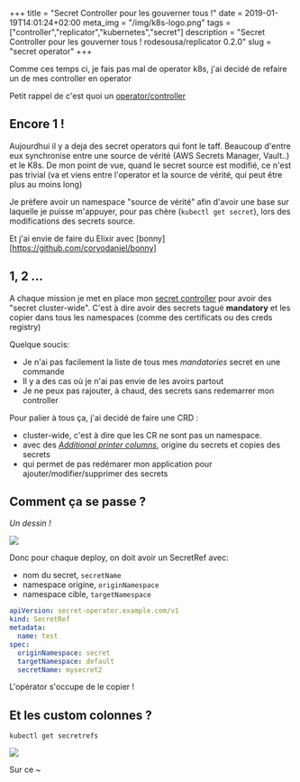 +++
title = "Secret Controller pour les gouverner tous !"
date = 2019-01-19T14:01:24+02:00
meta_img = "/img/k8s-logo.png"
tags = ["controller","replicator","kubernetes","secret"]
description = "Secret Controller pour les gouverner tous ! rodesousa/replicator 0.2.0"
slug = "secret operator"
+++

Comme ces temps ci, je fais pas mal de operator k8s, j'ai decidé de refaire un de mes controller en operator

Petit rappel de c'est quoi un <a href="//blog/creation-du-blog-partie-3/#title_cert">operator/controller</a>

## Encore 1 !

Aujourdhui il y a deja des secret operators qui font le taff. Beaucoup d'entre eux synchronise entre une source de vérité (AWS Secrets Manager, Vault..) et le K8s.
De mon point de vue, quand le secret source est modifié, ce n'est pas trivial (va et viens entre l'operator et la source de vérité, qui peut être plus au moins long)

Je prèfere avoir un namespace "source de vérité" afin d'avoir une base sur laquelle je puisse m'appuyer, pour pas chère (`kubectl get secret`), lors des modifications des secrets source.

Et j'ai envie de faire du Elixir avec [bonny][https://github.com/coryodaniel/bonny]

## 1, 2 ...

A chaque mission je met en place mon [secret controller](https://github.com/rodesousa/replicator) pour avoir des "secret cluster-wide".
C'est à dire avoir des secrets tagué **mandatory** et les copier dans tous les namespaces (comme des certificats ou des creds registry)

Quelque soucis:

+ Je n'ai pas facilement la liste de tous mes *mandatories* secret en une commande
+ Il y a des cas où je n'ai pas envie de les avoirs partout
+ Je ne peux pas rajouter, à chaud, des secrets sans redemarrer mon controller

Pour palier à tous ça, j'ai decidé de faire une CRD :

+ cluster-wide, c'est à dire que les CR ne sont pas un namespace. 
+ avec des [*Additional printer columns*](https://kubernetes.io/docs/tasks/access-kubernetes-api/custom-resources/custom-resource-definitions/#additional-printer-columns), origine du secrets et copies des secrets
+ qui permet de pas redémarer mon application pour ajouter/modifier/supprimer des secrets

## Comment ça se passe ?

*Un dessin !*

![](secret_operator.jpeg)

Donc pour chaque deploy, on doit avoir un SecretRef avec:

+ nom du secret, `secretName`
+ namespace origine, `originNamespace`
+ namespace cible, `targetNamespace`

```yaml
apiVersion: secret-operator.example.com/v1
kind: SecretRef
metadata:
  name: test
spec:
  originNamespace: secret
  targetNamespace: default
  secretName: mysecret2
```

L'opérator s'occupe de le copier !

## Et les custom colonnes ?

```
kubectl get secretrefs
```

![](img/secret-operator/screen.png)



Sur ce ~
